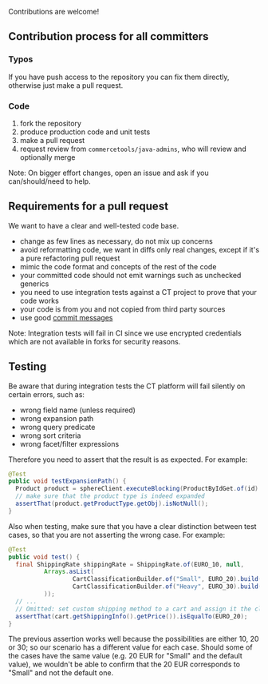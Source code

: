 Contributions are welcome!

## Contribution process for all committers
### Typos
If you have push access to the repository you can fix them directly, otherwise just make a pull request.

### Code
1) fork the repository
2) produce production code and unit tests
3) make a pull request
4) request review from `commercetools/java-admins`, who will review and optionally merge

Note: On bigger effort changes, open an issue and ask if you can/should/need to help.

## Requirements for a pull request
We want to have a clear and well-tested code base.

- change as few lines as necessary, do not mix up concerns
- avoid reformatting code, we want in diffs only real changes, except if it's a pure refactoring pull request
- mimic the code format and concepts of the rest of the code
- your committed code should not emit warnings such as unchecked generics
- you need to use integration tests against a CT project to prove that your code works
- your code is from you and not copied from third party sources
- use good [commit messages](https://tbaggery.com/2008/04/19/a-note-about-git-commit-messages.html)

Note: Integration tests will fail in CI since we use encrypted credentials which are not available in forks for security reasons.

## Testing

Be aware that during integration tests the CT platform will fail silently on certain errors, such as:
- wrong field name (unless required)
- wrong expansion path
- wrong query predicate
- wrong sort criteria
- wrong facet/filter expressions

Therefore you need to assert that the result is as expected. For example:
```java
@Test
public void testExpansionPath() {
  Product product = sphereClient.executeBlocking(ProductByIdGet.of(id).plusExpansionPaths(ExpansionPath.of("productType")));
  // make sure that the product type is indeed expanded
  assertThat(product.getProductType.getObj).isNotNull();
}
```

Also when testing, make sure that you have a clear distinction between test cases, so that you are not asserting the wrong case. For example:
```java
@Test
public void test() {
  final ShippingRate shippingRate = ShippingRate.of(EURO_10, null,
          Arrays.asList(
                  CartClassificationBuilder.of("Small", EURO_20).build(),
                  CartClassificationBuilder.of("Heavy", EURO_30).build()
          ));
  // ...
  // Omitted: set custom shipping method to a cart and assign it the classification of "Small"
  assertThat(cart.getShippingInfo().getPrice()).isEqualTo(EURO_20);
}
```
The previous assertion works well because the possibilities are either 10, 20 or 30; so our scenario has a different value for each case. Should some of the cases have the same value (e.g. 20 EUR for "Small" and the default value), we wouldn't be able to confirm that the 20 EUR corresponds to "Small" and not the default one.
